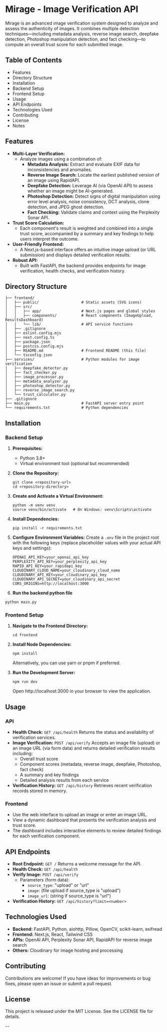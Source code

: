 # Mirage - Image Verification API

Mirage is an advanced image verification system designed to analyze and assess the authenticity of images. It combines multiple detection techniques—including metadata analysis, reverse image search, deepfake detection, Photoshop manipulation detection, and fact checking—to compute an overall trust score for each submitted image.

## Table of Contents

- Features
- Directory Structure
- Installation
- Backend Setup
- Frontend Setup
- Usage
- API Endpoints
- Technologies Used
- Contributing
- License
- Notes

## Features

- **Multi-Layer Verification:**
  - Analyze images using a combination of:
    - **Metadata Analysis:** Extract and evaluate EXIF data for inconsistencies and anomalies.
    - **Reverse Image Search:** Locate the earliest published version of an image using RapidAPI.
    - **Deepfake Detection:** Leverage AI (via OpenAI API) to assess whether an image might be AI-generated.
    - **Photoshop Detection:** Detect signs of digital manipulation using error level analysis, noise consistency, DCT analysis, clone detection, and JPEG ghost detection.
    - **Fact Checking:** Validate claims and context using the Perplexity Sonar API.
- **Trust Score Calculation:**
  - Each component's result is weighted and combined into a single trust score, accompanied by a summary and key findings to help users interpret the outcome.
- **User-Friendly Frontend:**
  - A Next.js-based interface offers an intuitive image upload (or URL submission) and displays detailed verification results.
- **Robust API:**
  - Built with FastAPI, the backend provides endpoints for image verification, health checks, and verification history.

## Directory Structure

```
├── frontend/
│   ├── public/                   # Static assets (SVG icons)
│   ├── src/
│   │   ├── app/                  # Next.js pages and global styles
│   │   ├── components/           # React components (ImageUpload, ResultsDashboard)
│   │   └── lib/                  # API service functions
│   ├── .gitignore
│   ├── eslint.config.mjs
│   ├── next.config.ts
│   ├── package.json
│   ├── postcss.config.mjs
│   ├── README.md                 # Frontend README (this file)
│   └── tsconfig.json
├── services/                     # Python modules for image verification
│   ├── deepfake_detector.py
│   ├── fact_checker.py
│   ├── image_processor.py
│   ├── metadata_analyzer.py
│   ├── photoshop_detector.py
│   ├── reverse_image_search.py
│   └── trust_calculator.py
├── .gitignore
├── main.py                       # FastAPI server entry point
└── requirements.txt              # Python dependencies
```

## Installation

### Backend Setup

1. **Prerequisites:**

   - Python 3.8+
   - Virtual environment tool (optional but recommended)

2. **Clone the Repository:**

   ```
   git clone <repository-url>
   cd <repository-directory>
   ```

3. **Create and Activate a Virtual Environment:**

   ```
   python -m venv venv
   source venv/bin/activate   # On Windows: venv\Scripts\activate
   ```

4. **Install Dependencies:**

   ```
   pip install -r requirements.txt
   ```

5. **Configure Environment Variables:**
   Create a `.env` file in the project root with the following keys (replace placeholder values with your actual API keys and settings):
   ```
   OPENAI_API_KEY=your_openai_api_key
   PERPLEXITY_API_KEY=your_perplexity_api_key
   RAPID_API_KEY=your_rapidapi_key
   CLOUDINARY_CLOUD_NAME=your_cloudinary_cloud_name
   CLOUDINARY_API_KEY=your_cloudinary_api_key
   CLOUDINARY_API_SECRET=your_cloudinary_api_secret
   CORS_ORIGINS=http://localhost:3000
   ```
6. **Run the backend python file**

```bash
python main.py
```

### Frontend Setup

1. **Navigate to the Frontend Directory:**

   ```
   cd frontend
   ```

2. **Install Node Dependencies:**

   ```
   npm install
   ```

   Alternatively, you can use yarn or pnpm if preferred.

3. **Run the Development Server:**
   ```
   npm run dev
   ```
   Open http://localhost:3000 in your browser to view the application.

## Usage

### API

- **Health Check:**
  `GET /api/health`
  Returns the status and availability of verification services.
- **Image Verification:**
  `POST /api/verify`
  Accepts an image file (upload) or an image URL (via form data) and returns detailed verification results including:
  - Overall trust score
  - Component scores (metadata, reverse image, deepfake, Photoshop, fact check)
  - A summary and key findings
  - Detailed analysis results from each service
- **Verification History:**
  `GET /api/history`
  Retrieves recent verification records stored in memory.

### Frontend

- Use the web interface to upload an image or enter an image URL.
- View a dynamic dashboard that presents the verification analysis and trust score.
- The dashboard includes interactive elements to review detailed findings for each verification component.

## API Endpoints

- **Root Endpoint:**
  `GET /`
  Returns a welcome message for the API.
- **Health Check:**
  `GET /api/health`
- **Verify Image:**
  `POST /api/verify`
  - Parameters (form data):
    - `source_type`: "upload" or "url"
    - `image`: (file upload if source_type is "upload")
    - `image_url`: (string if source_type is "url")
- **Verification History:**
  `GET /api/history?limit=<number>`

## Technologies Used

- **Backend:** FastAPI, Python, aiohttp, Pillow, OpenCV, scikit-learn, exifread
- **Frontend:** Next.js, React, Tailwind CSS
- **APIs:** OpenAI API, Perplexity Sonar API, RapidAPI for reverse image search
- **Others:** Cloudinary for image hosting and processing

## Contributing

Contributions are welcome! If you have ideas for improvements or bug fixes, please open an issue or submit a pull request.

## License

This project is released under the MIT License. See the LICENSE file for details.

--
